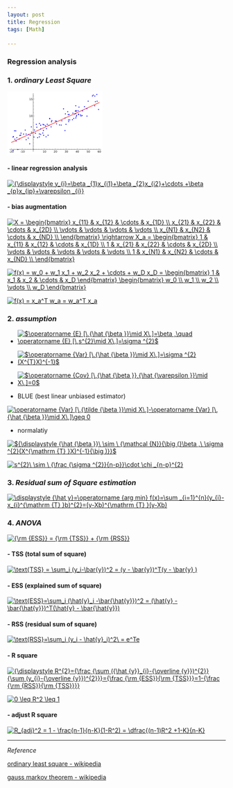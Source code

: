 ```yaml
---
layout: post
title: Regression
tags: [Math]

---
```


### Regression analysis

### 1. *ordinary Least Square*

![alt text](/assets/img/ols_regression.png)

#### - linear regression analysis

<a href="https://www.codecogs.com/eqnedit.php?latex=\inline&space;{\displaystyle&space;y_{i}=\beta&space;_{1}x_{i1}&plus;\beta&space;_{2}x_{i2}&plus;\cdots&space;&plus;\beta&space;_{p}x_{ip}&plus;\varepsilon&space;_{i}}" target="_blank"><img src="https://latex.codecogs.com/gif.latex?\inline&space;{\displaystyle&space;y_{i}=\beta&space;_{1}x_{i1}&plus;\beta&space;_{2}x_{i2}&plus;\cdots&space;&plus;\beta&space;_{p}x_{ip}&plus;\varepsilon&space;_{i}}" title="{\displaystyle y_{i}=\beta _{1}x_{i1}+\beta _{2}x_{i2}+\cdots +\beta _{p}x_{ip}+\varepsilon _{i}}" /></a>

#### - bias augmentation

<a href="https://www.codecogs.com/eqnedit.php?latex=\inline&space;X&space;=&space;\begin{bmatrix}&space;x_{11}&space;&&space;x_{12}&space;&&space;\cdots&space;&&space;x_{1D}&space;\\&space;x_{21}&space;&&space;x_{22}&space;&&space;\cdots&space;&&space;x_{2D}&space;\\&space;\vdots&space;&&space;\vdots&space;&&space;\vdots&space;&&space;\vdots&space;\\&space;x_{N1}&space;&&space;x_{N2}&space;&&space;\cdots&space;&&space;x_{ND}&space;\\&space;\end{bmatrix}&space;\rightarrow&space;X_a&space;=&space;\begin{bmatrix}&space;1&space;&&space;x_{11}&space;&&space;x_{12}&space;&&space;\cdots&space;&&space;x_{1D}&space;\\&space;1&space;&&space;x_{21}&space;&&space;x_{22}&space;&&space;\cdots&space;&&space;x_{2D}&space;\\&space;\vdots&space;&&space;\vdots&space;&&space;\vdots&space;&&space;\vdots&space;&&space;\vdots&space;\\&space;1&space;&&space;x_{N1}&space;&&space;x_{N2}&space;&&space;\cdots&space;&&space;x_{ND}&space;\\&space;\end{bmatrix}" target="_blank"><img src="https://latex.codecogs.com/gif.latex?\inline&space;X&space;=&space;\begin{bmatrix}&space;x_{11}&space;&&space;x_{12}&space;&&space;\cdots&space;&&space;x_{1D}&space;\\&space;x_{21}&space;&&space;x_{22}&space;&&space;\cdots&space;&&space;x_{2D}&space;\\&space;\vdots&space;&&space;\vdots&space;&&space;\vdots&space;&&space;\vdots&space;\\&space;x_{N1}&space;&&space;x_{N2}&space;&&space;\cdots&space;&&space;x_{ND}&space;\\&space;\end{bmatrix}&space;\rightarrow&space;X_a&space;=&space;\begin{bmatrix}&space;1&space;&&space;x_{11}&space;&&space;x_{12}&space;&&space;\cdots&space;&&space;x_{1D}&space;\\&space;1&space;&&space;x_{21}&space;&&space;x_{22}&space;&&space;\cdots&space;&&space;x_{2D}&space;\\&space;\vdots&space;&&space;\vdots&space;&&space;\vdots&space;&&space;\vdots&space;&&space;\vdots&space;\\&space;1&space;&&space;x_{N1}&space;&&space;x_{N2}&space;&&space;\cdots&space;&&space;x_{ND}&space;\\&space;\end{bmatrix}" title="X = \begin{bmatrix} x_{11} & x_{12} & \cdots & x_{1D} \\ x_{21} & x_{22} & \cdots & x_{2D} \\ \vdots & \vdots & \vdots & \vdots \\ x_{N1} & x_{N2} & \cdots & x_{ND} \\ \end{bmatrix} \rightarrow X_a = \begin{bmatrix} 1 & x_{11} & x_{12} & \cdots & x_{1D} \\ 1 & x_{21} & x_{22} & \cdots & x_{2D} \\ \vdots & \vdots & \vdots & \vdots & \vdots \\ 1 & x_{N1} & x_{N2} & \cdots & x_{ND} \\ \end{bmatrix}" /></a>


<a href="https://www.codecogs.com/eqnedit.php?latex=\inline&space;f(x)&space;=&space;w_0&space;&plus;&space;w_1&space;x_1&space;&plus;&space;w_2&space;x_2&space;&plus;&space;\cdots&space;&plus;&space;w_D&space;x_D&space;=&space;\begin{bmatrix}&space;1&space;&&space;x_1&space;&&space;x_2&space;&&space;\cdots&space;&&space;x_D&space;\end{bmatrix}&space;\begin{bmatrix}&space;w_0&space;\\&space;w_1&space;\\&space;w_2&space;\\&space;\vdots&space;\\&space;w_D&space;\end{bmatrix}" target="_blank"><img src="https://latex.codecogs.com/gif.latex?\inline&space;f(x)&space;=&space;w_0&space;&plus;&space;w_1&space;x_1&space;&plus;&space;w_2&space;x_2&space;&plus;&space;\cdots&space;&plus;&space;w_D&space;x_D&space;=&space;\begin{bmatrix}&space;1&space;&&space;x_1&space;&&space;x_2&space;&&space;\cdots&space;&&space;x_D&space;\end{bmatrix}&space;\begin{bmatrix}&space;w_0&space;\\&space;w_1&space;\\&space;w_2&space;\\&space;\vdots&space;\\&space;w_D&space;\end{bmatrix}" title="f(x) = w_0 + w_1 x_1 + w_2 x_2 + \cdots + w_D x_D = \begin{bmatrix} 1 & x_1 & x_2 & \cdots & x_D \end{bmatrix} \begin{bmatrix} w_0 \\ w_1 \\ w_2 \\ \vdots \\ w_D \end{bmatrix}" /></a>


<a href="https://www.codecogs.com/eqnedit.php?latex=\inline&space;f(x)&space;=&space;x_a^T&space;w_a&space;=&space;w_a^T&space;x_a" target="_blank"><img src="https://latex.codecogs.com/gif.latex?\inline&space;f(x)&space;=&space;x_a^T&space;w_a&space;=&space;w_a^T&space;x_a" title="f(x) = x_a^T w_a = w_a^T x_a" /></a>

### 2. *assumption*

- <a href="https://www.codecogs.com/eqnedit.php?latex=\inline&space;$\operatorname&space;{E}&space;[\,{\hat&space;{\beta&space;}}\mid&space;X\,]=\beta&space;,\quad&space;\operatorname&space;{E}&space;[\,s^{2}\mid&space;X\,]=\sigma&space;^{2}$" target="_blank"><img src="https://latex.codecogs.com/gif.latex?\inline&space;$\operatorname&space;{E}&space;[\,{\hat&space;{\beta&space;}}\mid&space;X\,]=\beta&space;,\quad&space;\operatorname&space;{E}&space;[\,s^{2}\mid&space;X\,]=\sigma&space;^{2}$" title="$\operatorname {E} [\,{\hat {\beta }}\mid X\,]=\beta ,\quad \operatorname {E} [\,s^{2}\mid X\,]=\sigma ^{2}$" /></a>

- <a href="https://www.codecogs.com/eqnedit.php?latex=\inline&space;$\operatorname&space;{Var}&space;[\,{\hat&space;{\beta&space;}}\mid&space;X\,]=\sigma&space;^{2}(X^{T}X)^{-1}$" target="_blank"><img src="https://latex.codecogs.com/gif.latex?\inline&space;$\operatorname&space;{Var}&space;[\,{\hat&space;{\beta&space;}}\mid&space;X\,]=\sigma&space;^{2}(X^{T}X)^{-1}$" title="$\operatorname {Var} [\,{\hat {\beta }}\mid X\,]=\sigma ^{2}(X^{T}X)^{-1}$" /></a>

- <a href="https://www.codecogs.com/eqnedit.php?latex=\inline&space;$\operatorname&space;{Cov}&space;[\,{\hat&space;{\beta&space;}},{\hat&space;{\varepsilon&space;}}\mid&space;X\,]=0$" target="_blank"><img src="https://latex.codecogs.com/gif.latex?\inline&space;$\operatorname&space;{Cov}&space;[\,{\hat&space;{\beta&space;}},{\hat&space;{\varepsilon&space;}}\mid&space;X\,]=0$" title="$\operatorname {Cov} [\,{\hat {\beta }},{\hat {\varepsilon }}\mid X\,]=0$" /></a>

- BLUE (best linear unbiased estimator)

<a href="https://www.codecogs.com/eqnedit.php?latex=\inline&space;\operatorname&space;{Var}&space;[\,{\tilde&space;{\beta&space;}}\mid&space;X\,]-\operatorname&space;{Var}&space;[\,{\hat&space;{\beta&space;}}\mid&space;X\,]\geq&space;0" target="_blank"><img src="https://latex.codecogs.com/gif.latex?\inline&space;\operatorname&space;{Var}&space;[\,{\tilde&space;{\beta&space;}}\mid&space;X\,]-\operatorname&space;{Var}&space;[\,{\hat&space;{\beta&space;}}\mid&space;X\,]\geq&space;0" title="\operatorname {Var} [\,{\tilde {\beta }}\mid X\,]-\operatorname {Var} [\,{\hat {\beta }}\mid X\,]\geq 0" /></a>

- normalatiy

<a href="https://www.codecogs.com/eqnedit.php?latex=\inline&space;${\displaystyle&space;{\hat&space;{\beta&space;}}\&space;\sim&space;\&space;{\mathcal&space;{N}}{\big&space;(}\beta&space;,\&space;\sigma&space;^{2}(X^{\mathrm&space;{T}&space;}X)^{-1}{\big&space;)}}$" target="_blank"><img src="https://latex.codecogs.com/gif.latex?\inline&space;${\displaystyle&space;{\hat&space;{\beta&space;}}\&space;\sim&space;\&space;{\mathcal&space;{N}}{\big&space;(}\beta&space;,\&space;\sigma&space;^{2}(X^{\mathrm&space;{T}&space;}X)^{-1}{\big&space;)}}$" title="${\displaystyle {\hat {\beta }}\ \sim \ {\mathcal {N}}{\big (}\beta ,\ \sigma ^{2}(X^{\mathrm {T} }X)^{-1}{\big )}}$" /></a>

<a href="https://www.codecogs.com/eqnedit.php?latex=\inline&space;s^{2}\&space;\sim&space;\&space;{\frac&space;{\sigma&space;^{2}}{n-p}}\cdot&space;\chi&space;_{n-p}^{2}" target="_blank"><img src="https://latex.codecogs.com/gif.latex?\inline&space;s^{2}\&space;\sim&space;\&space;{\frac&space;{\sigma&space;^{2}}{n-p}}\cdot&space;\chi&space;_{n-p}^{2}" title="s^{2}\ \sim \ {\frac {\sigma ^{2}}{n-p}}\cdot \chi _{n-p}^{2}" /></a>


### 3. *Residual sum of Square estimation*

<a href="https://www.codecogs.com/eqnedit.php?latex=\inline&space;\displaystyle&space;{\hat&space;y}=\operatorname&space;{arg&space;min}&space;f(x)=\sum&space;_{i=1}^{n}(y_{i}-x_{i}^{\mathrm&space;{T}&space;}b)^{2}=(y-Xb)^{\mathrm&space;{T}&space;}(y-Xb)" target="_blank"><img src="https://latex.codecogs.com/gif.latex?\inline&space;\displaystyle&space;{\hat&space;y}=\operatorname&space;{arg&space;min}&space;f(x)=\sum&space;_{i=1}^{n}(y_{i}-x_{i}^{\mathrm&space;{T}&space;}b)^{2}=(y-Xb)^{\mathrm&space;{T}&space;}(y-Xb)" title="\displaystyle {\hat y}=\operatorname {arg min} f(x)=\sum _{i=1}^{n}(y_{i}-x_{i}^{\mathrm {T} }b)^{2}=(y-Xb)^{\mathrm {T} }(y-Xb)" /></a>


### 4. *ANOVA*

<a href="https://www.codecogs.com/eqnedit.php?latex=\inline&space;{\rm&space;{ESS}}&space;=&space;{\rm&space;{TSS}}&space;&plus;&space;{\rm&space;{RSS}}" target="_blank"><img src="https://latex.codecogs.com/gif.latex?\inline&space;{\rm&space;{ESS}}&space;=&space;{\rm&space;{TSS}}&space;&plus;&space;{\rm&space;{RSS}}" title="{\rm {ESS}} = {\rm {TSS}} + {\rm {RSS}}" /></a>

#### - TSS (total sum of square)

<a href="https://www.codecogs.com/eqnedit.php?latex=\inline&space;\text{TSS}&space;=&space;\sum_i&space;(y_i-\bar{y})^2&space;=&space;(y&space;-&space;\bar{y})^T(y&space;-&space;\bar{y}&space;)" target="_blank"><img src="https://latex.codecogs.com/gif.latex?\inline&space;\text{TSS}&space;=&space;\sum_i&space;(y_i-\bar{y})^2&space;=&space;(y&space;-&space;\bar{y})^T(y&space;-&space;\bar{y}&space;)" title="\text{TSS} = \sum_i (y_i-\bar{y})^2 = (y - \bar{y})^T(y - \bar{y} )" /></a>

#### - ESS (explained sum of square)

<a href="https://www.codecogs.com/eqnedit.php?latex=\inline&space;\text{ESS}=\sum_i&space;(\hat{y}_i&space;-\bar{\hat{y}})^2&space;=&space;(\hat{y}&space;-&space;\bar{\hat{y}})^T(\hat{y}&space;-&space;\bar{\hat{y}})" target="_blank"><img src="https://latex.codecogs.com/gif.latex?\inline&space;\text{ESS}=\sum_i&space;(\hat{y}_i&space;-\bar{\hat{y}})^2&space;=&space;(\hat{y}&space;-&space;\bar{\hat{y}})^T(\hat{y}&space;-&space;\bar{\hat{y}})" title="\text{ESS}=\sum_i (\hat{y}_i -\bar{\hat{y}})^2 = (\hat{y} - \bar{\hat{y}})^T(\hat{y} - \bar{\hat{y}})" /></a>

#### - RSS (residual sum of square)

<a href="https://www.codecogs.com/eqnedit.php?latex=\inline&space;\text{RSS}=\sum_i&space;(y_i&space;-&space;\hat{y}_i)^2\&space;=&space;e^Te" target="_blank"><img src="https://latex.codecogs.com/gif.latex?\inline&space;\text{RSS}=\sum_i&space;(y_i&space;-&space;\hat{y}_i)^2\&space;=&space;e^Te" title="\text{RSS}=\sum_i (y_i - \hat{y}_i)^2\ = e^Te" /></a>

#### - R square

<a href="https://www.codecogs.com/eqnedit.php?latex=\inline&space;{\displaystyle&space;R^{2}={\frac&space;{\sum&space;({\hat&space;{y}}_{i}-{\overline&space;{y}})^{2}}{\sum&space;(y_{i}-{\overline&space;{y}})^{2}}}={\frac&space;{\rm&space;{ESS}}{\rm&space;{TSS}}}=1-{\frac&space;{\rm&space;{RSS}}{\rm&space;{TSS}}}}" target="_blank"><img src="https://latex.codecogs.com/gif.latex?\inline&space;{\displaystyle&space;R^{2}={\frac&space;{\sum&space;({\hat&space;{y}}_{i}-{\overline&space;{y}})^{2}}{\sum&space;(y_{i}-{\overline&space;{y}})^{2}}}={\frac&space;{\rm&space;{ESS}}{\rm&space;{TSS}}}=1-{\frac&space;{\rm&space;{RSS}}{\rm&space;{TSS}}}}" title="{\displaystyle R^{2}={\frac {\sum ({\hat {y}}_{i}-{\overline {y}})^{2}}{\sum (y_{i}-{\overline {y}})^{2}}}={\frac {\rm {ESS}}{\rm {TSS}}}=1-{\frac {\rm {RSS}}{\rm {TSS}}}}" /></a>

<a href="https://www.codecogs.com/eqnedit.php?latex=\inline&space;0&space;\leq&space;R^2&space;\leq&space;1" target="_blank"><img src="https://latex.codecogs.com/gif.latex?\inline&space;0&space;\leq&space;R^2&space;\leq&space;1" title="0 \leq R^2 \leq 1" /></a>

#### - adjust R square

<a href="https://www.codecogs.com/eqnedit.php?latex=\inline&space;R_{adj}^2&space;=&space;1&space;-&space;\frac{n-1}{n-K}(1-R^2)&space;=&space;\dfrac{(n-1)R^2&space;&plus;1-K}{n-K}" target="_blank"><img src="https://latex.codecogs.com/gif.latex?\inline&space;R_{adj}^2&space;=&space;1&space;-&space;\frac{n-1}{n-K}(1-R^2)&space;=&space;\dfrac{(n-1)R^2&space;&plus;1-K}{n-K}" title="R_{adj}^2 = 1 - \frac{n-1}{n-K}(1-R^2) = \dfrac{(n-1)R^2 +1-K}{n-K}" /></a>


***
*Reference*

[ordinary least square - wikipedia](https://en.wikipedia.org/wiki/Ordinary_least_squares)

[gauss markov theorem - wikipedia](https://en.wikipedia.org/wiki/Gauss%E2%80%93Markov_theorem)



